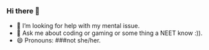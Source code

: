 ### Hi there 👋
- 🤔 I’m looking for help with my mental issue.
- 💬 Ask me about coding or gaming or some thing a NEET know :)).
- 😄 Pronouns: ###not she/her.
<!--
**SeagameSG/SeagameSG** is a ✨ _special_ ✨ repository because its `README.md` (this file) appears on your GitHub profile.

Here are some ideas to get you started:

- 🔭 I’m currently working on ...
- 🌱 I’m currently learning ...
- 👯 I’m looking to collaborate on ...
- 🤔 I’m looking for help with ...
- 💬 Ask me about ...
- 📫 How to reach me: ...
- 😄 Pronouns: ...
- ⚡ Fun fact: ...
-->
